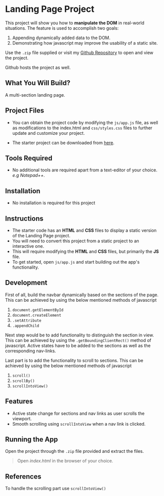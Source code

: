 # Landing Page Project

This project will show you how to **manipulate the DOM** in real-world situations. The feature is used to accomplish two goals:
1. Appending dynamically added data to the DOM.
2. Demonstrating how javascript may improve the usability of a static site.

Use the `.zip` file supplied or visit my [Github Repository](https://github.com/nosaoliha/landingpage.git) to open and view the project.

Github hosts the project as well.

## What You Will Build?

A multi-section landing page.

## Project Files

- You can obtain the project code by modifying the `js/app.js` file, as well as modifications to the index.html and `css/styles.css` files to further update and customize your project.

- The starter project can be downloaded from [here](https://github.com/udacity/fend/tree/refresh-2019/projects/landing-page).

## Tools Required
- No additional tools are required apart from a text-editor of your choice. *e.g Notepad++*.

## Installation
- No installation is required for this project

## Instructions
- The starter code has an **HTML** and **CSS** files to display a static version of the Landing Page project.
- You will need to convert this project from a static project to an interactive one.
- This will require modifying the **HTML** and **CSS** files, but primarily the **JS** file.
- To get started, open `js/app.js` and start building out the app's functionality.

## Development
First of all, build the navbar dynamically based on the sections of the page. This can be achieved by using the below mentioned methods of javascript

1. `document.getElementById`
2. `document.createElement`
3. `.setAttribute`
4. `.appendChild`

Next step would be to add functionality to distinguish the section in view. This can be achieved by using the `.getBoundingClientRect()` method of javascript. Active states have to be added to the sections as well as the corresponding nav-links.

Last part is to add the functionality to scroll to sections. This can be achieved by using the below mentioned methods of javascript

1. `scroll()`
2. `scrollBy()`
3. `scrollIntoView()`

## Features
- Active state change for sections and nav links as user scrolls the viewport.
- Smooth scrolling using `scrollIntoView` when a nav link is clicked.

## Running the App
Open the project through the `.zip` file provided and extract the files.
>Open *index.html* in the browser of your choice.

## References
To handle the scrolling part use `scrollIntoView()`
